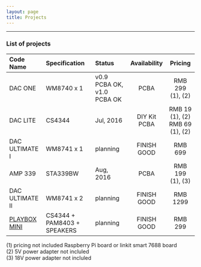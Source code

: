 ```yaml
---
layout: page
title: Projects
---
```



--------

### List of projects

| Code Name                            | Specification                     | Status                     | Availability                 | Pricing                                 |
| :---                                 | :---                              | :---                       |  :---:                       |  :---:                                  |
| DAC ONE                              | WM8740 x 1                        | v0.9 PCBA OK, v1.0 PCBA OK |  PCBA                        |  RMB 299 (1), (2)                       |
| DAC LITE                             | CS4344                            | Jul, 2016                  |  DIY Kit<br/> PCBA    |  RMB 19  (1), (2)<br/> RMB 69  (1), (2) |
| DAC ULTIMATE I                       | WM8741 x 1                        | planning                   |  FINISH GOOD                 |  RMB 699                                |
| AMP 339                              | STA339BW                          | Aug, 2016                  |  PCBA                        |  RMB 199 (1), (3)                       |
| DAC ULTIMATE II                      | WM8741 x 2                        | planning                   |  FINISH GOOD                 |  RMB 1299                               |
| [PLAYBOX MINI](/playbox_mini.html)       | CS4344 + PAM8403 + SPEAKERS       | planning                   |  FINISH GOOD                 |  RMB 299                                |

<div class="message">
(1) pricing not included Raspberry Pi board or linkit smart 7688 board<br/>
(2) 5V power adapter not incluled<br/>
(3) 18V power adapter not incluled<br/>
</div>
